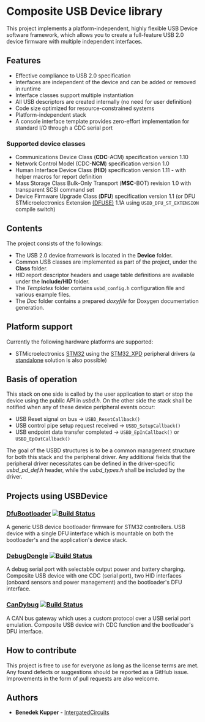 # Composite USB Device library

This project implements a platform-independent, highly flexible USB Device software framework,
which allows you to create a full-feature USB 2.0 device firmware 
with multiple independent interfaces.

## Features

* Effective compliance to USB 2.0 specification
* Interfaces are independent of the device and can be added or removed in runtime
* Interface classes support multiple instantiation
* All USB descriptors are created internally (no need for user definition)
* Code size optimized for resource-constrained systems
* Platform-independent stack
* A console interface template provides zero-effort implementation for standard I/O through a CDC serial port

### Supported device classes

* Communications Device Class (**CDC**-ACM) specification version 1.10
* Network Control Model (CDC-**NCM**) specification version 1.0
* Human Interface Device Class (**HID**) specification version 1.11 - with helper macros for report definition
* Mass Storage Class Bulk-Only Transport (**MSC**-BOT) revision 1.0 with transparent SCSI command set
* Device Firmware Upgrade Class (**DFU**) specification version 1.1
  (or DFU STMicroelectronics Extension [(DFUSE)][DFUSE] 1.1A
  using `USBD_DFU_ST_EXTENSION` compile switch)

## Contents

The project consists of the followings:
* The USB 2.0 device framework is located in the **Device** folder.
* Common USB classes are implemented as part of the project, under the **Class** folder.
* HID report descriptor headers and usage table definitions are available under the **Include/HID** folder.
* The *Templates* folder contains `usbd_config.h` configuration file and various example files.
* The *Doc* folder contains a prepared *doxyfile* for Doxygen documentation generation.

## Platform support

Currently the following hardware platforms are supported:
- STMicroelectronics [STM32][STM32] using the [STM32_XPD][STM32_XPD] peripheral drivers
(a [standalone][standalone] solution is also possible)

## Basis of operation

This stack on one side is called by the user application to start or stop the device
using the public API in *usbd.h*. On the other side the stack shall be notified when any of 
these device peripheral events occur:
- USB Reset signal on bus -> `USBD_ResetCallback()`
- USB control pipe setup request received -> `USBD_SetupCallback()`
- USB endpoint data transfer completed -> `USBD_EpInCallback()` or `USBD_EpOutCallback()`

The goal of the USBD structures is to be a common management structure for both this stack 
and the peripheral driver. Any additional fields that the peripheral driver necessitates
can be defined in the driver-specific *usbd_pd_def.h* header, while the *usbd_types.h* shall
be included by the driver.

## Projects using USBDevice

### [DfuBootloader][DfuBootloader] [![Build Status](https://travis-ci.org/IntergatedCircuits/DfuBootloader.svg?branch=master)](https://travis-ci.org/IntergatedCircuits/DfuBootloader)

A generic USB device bootloader firmware for STM32 controllers.
USB device with a single DFU interface
which is mountable on both the bootloader's and the application's device stack.

### [DebugDongle][DebugDongle] [![Build Status](https://travis-ci.org/IntergatedCircuits/DebugDongleFW.svg?branch=master)](https://travis-ci.org/IntergatedCircuits/DebugDongleFW)

A debug serial port with selectable output power and battery charging.
Composite USB device with one CDC (serial port),
two HID interfaces (onboard sensors and power management)
and the bootloader's DFU interface.

### [CanDybug][CanDybug] [![Build Status](https://travis-ci.org/IntergatedCircuits/CanDybugFW.svg?branch=master)](https://travis-ci.org/IntergatedCircuits/CanDybugFW)

A CAN bus gateway which uses a custom protocol over a USB serial port emulation.
Composite USB device with CDC function and the bootloader's DFU interface.

## How to contribute

This project is free to use for everyone as long as the license terms are met. 
Any found defects or suggestions should be reported as a GitHub issue.
Improvements in the form of pull requests are also welcome.

## Authors

* **Benedek Kupper** - [IntergatedCircuits](https://github.com/IntergatedCircuits)

[CanDybug]: https://github.com/IntergatedCircuits/CanDybugFW
[DebugDongle]: https://github.com/IntergatedCircuits/DebugDongleFW
[DfuBootloader]: https://github.com/IntergatedCircuits/DfuBootloader
[DFUSE]: http://www.st.com/resource/en/application_note/cd00264379.pdf
[standalone]: https://github.com/IntergatedCircuits/USBDevice/wiki/Integration-for-STM32-without-XPD 
[STM32]: http://www.st.com/en/microcontrollers/stm32-32-bit-arm-cortex-mcus.html
[STM32_XPD]: https://github.com/IntergatedCircuits/STM32_XPD